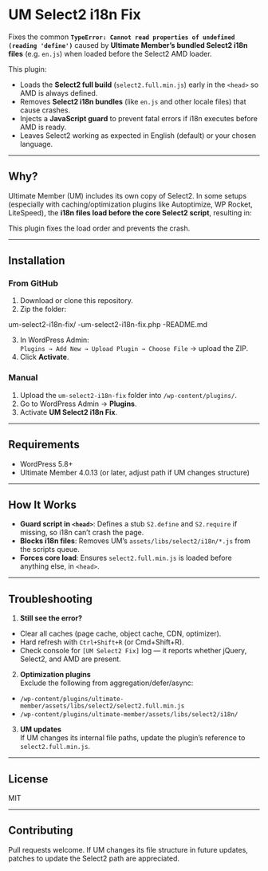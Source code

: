 # UM Select2 i18n Fix

Fixes the common **`TypeError: Cannot read properties of undefined (reading 'define')`** caused by **Ultimate Member’s bundled Select2 i18n files** (e.g. `en.js`) when loaded before the Select2 AMD loader.

This plugin:
- Loads the **Select2 full build** (`select2.full.min.js`) early in the `<head>` so AMD is always defined.
- Removes **Select2 i18n bundles** (like `en.js` and other locale files) that cause crashes.
- Injects a **JavaScript guard** to prevent fatal errors if i18n executes before AMD is ready.
- Leaves Select2 working as expected in English (default) or your chosen language.

---

## Why?

Ultimate Member (UM) includes its own copy of Select2. In some setups (especially with caching/optimization plugins like Autoptimize, WP Rocket, LiteSpeed), the **i18n files load before the core Select2 script**, resulting in:


This plugin fixes the load order and prevents the crash.

---

## Installation

### From GitHub
1. Download or clone this repository.
2. Zip the folder:

um-select2-i18n-fix/
 -um-select2-i18n-fix.php
 -README.md

3. In WordPress Admin:  
`Plugins → Add New → Upload Plugin → Choose File` → upload the ZIP.
4. Click **Activate**.

### Manual
1. Upload the `um-select2-i18n-fix` folder into `/wp-content/plugins/`.
2. Go to WordPress Admin → **Plugins**.
3. Activate **UM Select2 i18n Fix**.

---

## Requirements

- WordPress 5.8+
- Ultimate Member 4.0.13 (or later, adjust path if UM changes structure)

---

## How It Works

- **Guard script in `<head>`**: Defines a stub `S2.define` and `S2.require` if missing, so i18n can’t crash the page.
- **Blocks i18n files**: Removes UM’s `assets/libs/select2/i18n/*.js` from the scripts queue.
- **Forces core load**: Ensures `select2.full.min.js` is loaded before anything else, in `<head>`.

---

## Troubleshooting

1. **Still see the error?**  
- Clear all caches (page cache, object cache, CDN, optimizer).
- Hard refresh with `Ctrl+Shift+R` (or Cmd+Shift+R).
- Check console for `[UM Select2 Fix]` log — it reports whether jQuery, Select2, and AMD are present.

2. **Optimization plugins**  
Exclude the following from aggregation/defer/async:
- `/wp-content/plugins/ultimate-member/assets/libs/select2/select2.full.min.js`
- `/wp-content/plugins/ultimate-member/assets/libs/select2/i18n/`

3. **UM updates**  
If UM changes its internal file paths, update the plugin’s reference to `select2.full.min.js`.

---

## License

MIT

---

## Contributing

Pull requests welcome. If UM changes its file structure in future updates, patches to update the Select2 path are appreciated.
